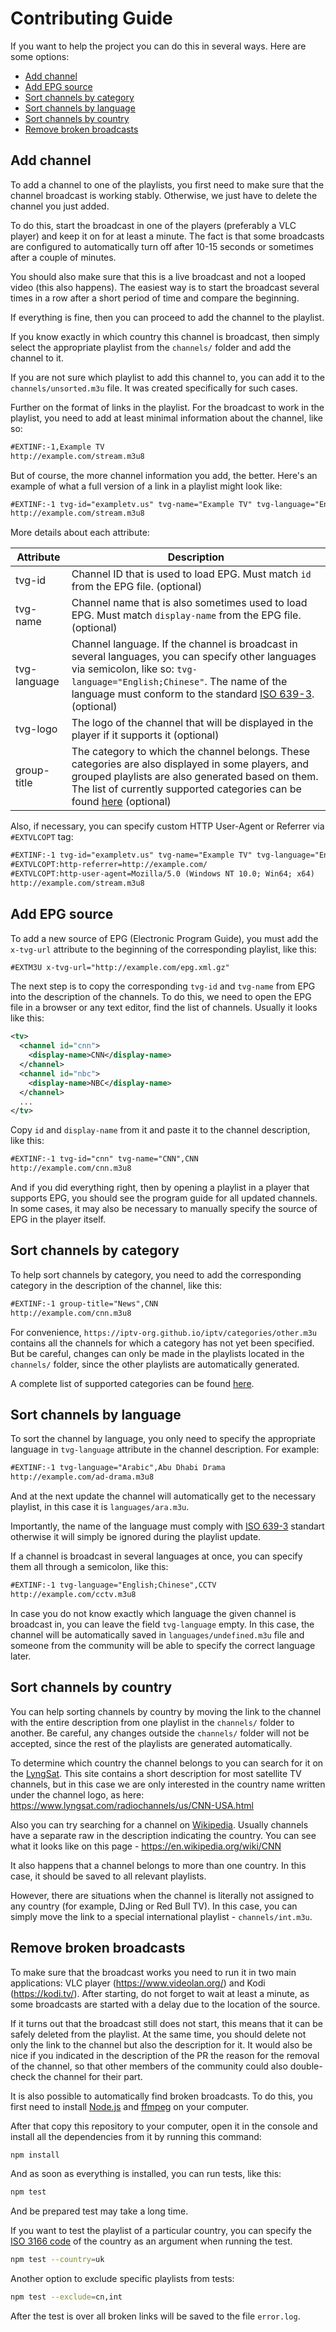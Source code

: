 
 # Contributing Guide
If you want to help the project you can do this in several ways. Here are some options:

- [Add channel](#add-channel)
- [Add EPG source](#add-epg-source)
- [Sort channels by category](#sort-channels-by-category)
- [Sort channels by language](#sort-channels-by-language)
- [Sort channels by country](#sort-channels-by-country)
- [Remove broken broadcasts](#remove-broken-broadcasts)

 ## Add channel


To add a channel to one of the playlists, you first need to make sure that the channel broadcast is working stably. Otherwise, we just have to delete the channel you just added.

To do this, start the broadcast in one of the players (preferably a VLC player) and keep it on for at least a minute. The fact is that some broadcasts are configured to automatically turn off after 10-15 seconds or sometimes after a couple of minutes.

You should also make sure that this is a live broadcast and not a looped video (this also happens). The easiest way is to start the broadcast several times in a row after a short period of time and compare the beginning.

If everything is fine, then you can proceed to add the channel to the playlist.

If you know exactly in which country this channel is broadcast, then simply select the appropriate playlist from the `channels/` folder and add the channel to it.

If you are not sure which playlist to add this channel to, you can add it to the `channels/unsorted.m3u` file. It was created specifically for such cases.

Further on the format of links in the playlist. For the broadcast to work in the playlist, you need to add at least minimal information about the channel, like so:

```xml
#EXTINF:-1,Example TV
http://example.com/stream.m3u8
```

But of course, the more channel information you add, the better. Here's an example of what a full version of a link in a playlist might look like:

```xml
#EXTINF:-1 tvg-id="exampletv.us" tvg-name="Example TV" tvg-language="English" tvg-logo="http://example.com/channel-logo.png" group-title="News",Example TV
http://example.com/stream.m3u8
```

More details about each attribute:

| Attribute    | Description
| ------------ | ---
| tvg-id       | Channel ID that is used to load EPG. Must match `id` from the EPG file. (optional)
| tvg-name     | Channel name that is also sometimes used to load EPG. Must match `display-name` from the EPG file. (optional)
| tvg-language | Channel language. If the channel is broadcast in several languages, you can specify other languages via semicolon, like so: `tvg-language="English;Chinese"`. The name of the language must conform to the standard [ISO 639-3](https://iso639-3.sil.org/code_tables/639/data?title=&field_iso639_cd_st_mmbrshp_639_1_tid=94671&name_3=&field_iso639_element_scope_tid=All&field_iso639_language_type_tid=51&items_per_page=500). (optional)
| tvg-logo     | The logo of the channel that will be displayed in the player if it supports it (optional)
| group-title  | The category to which the channel belongs. These categories are also displayed in some players, and grouped playlists are also generated based on them. The list of currently supported categories can be found [here](https://github.com/iptv-org/iptv#playlists-by-category) (optional)

Also, if necessary, you can specify custom HTTP User-Agent or Referrer via `#EXTVLCOPT` tag:

```xml
#EXTINF:-1 tvg-id="exampletv.us" tvg-name="Example TV" tvg-language="English" tvg-logo="http://example.com/channel-logo.png" group-title="News",Example TV
#EXTVLCOPT:http-referrer=http://example.com/
#EXTVLCOPT:http-user-agent=Mozilla/5.0 (Windows NT 10.0; Win64; x64)
http://example.com/stream.m3u8
```

## Add EPG source

To add a new source of EPG (Electronic Program Guide), you must add the `x-tvg-url` attribute to the beginning of the corresponding playlist, like this:

```xml
#EXTM3U x-tvg-url="http://example.com/epg.xml.gz"
```

The next step is to copy the corresponding `tvg-id` and `tvg-name` from EPG into the description of the channels. To do this, we need to open the EPG file in a browser or any text editor, find the list of channels. Usually it looks like this:

```xml
<tv>
  <channel id="cnn">
    <display-name>CNN</display-name>
  </channel>
  <channel id="nbc">
    <display-name>NBC</display-name>
  </channel>
  ...
</tv>
```

Copy `id` and `display-name` from it and paste it to the channel description, like this:

```xml
#EXTINF:-1 tvg-id="cnn" tvg-name="CNN",CNN
http://example.com/cnn.m3u8
```

And if you did everything right, then by opening a playlist in a player that supports EPG, you should see the program guide for all updated channels. In some cases, it may also be necessary to manually specify the source of EPG in the player itself.

## Sort channels by category

To help sort channels by category, you need to add the corresponding category in the description of the channel, like this:

```xml
#EXTINF:-1 group-title="News",CNN
http://example.com/cnn.m3u8
```

For convenience, `https://iptv-org.github.io/iptv/categories/other.m3u` contains all the channels for which a category has not yet been specified. But be careful, changes can only be made in the playlists located in the `channels/` folder, since the other playlists are automatically generated.

A complete list of supported categories can be found [here](https://github.com/iptv-org/iptv#playlists-by-category).

## Sort channels by language

To sort the channel by language, you only need to specify the appropriate language in `tvg-language` attribute in the channel description. For example:

```xml
#EXTINF:-1 tvg-language="Arabic",Abu Dhabi Drama
http://example.com/ad-drama.m3u8
```

And at the next update the channel will automatically get to the necessary playlist, in this case it is `languages/ara.m3u`.

Importantly, the name of the language must comply with [ISO 639-3](https://iso639-3.sil.org/code_tables/639/data?title=&field_iso639_cd_st_mmbrshp_639_1_tid=94671&name_3=&field_iso639_element_scope_tid=All&field_iso639_language_type_tid=51&items_per_page=500) standart otherwise it will simply be ignored during the playlist update.

If a channel is broadcast in several languages at once, you can specify them all through a semicolon, like this:

```xml
#EXTINF:-1 tvg-language="English;Chinese",CCTV
http://example.com/cctv.m3u8
```

In case you do not know exactly which language the given channel is broadcast in, you can leave the field `tvg-language` empty. In this case, the channel will be automatically saved in `languages/undefined.m3u` file and someone from the community will be able to specify the correct language later.

## Sort channels by country

You can help sorting channels by country by moving the link to the channel with the entire description from one playlist in the `channels/` folder to another. Be careful, any changes outside the `channels/` folder will not be accepted, since the rest of the playlists are generated automatically.

To determine which country the channel belongs to you can search for it on the [LyngSat](https://www.lyngsat.com/search.html). This site contains a short description for most satellite TV channels, but in this case we are only interested in the country name written under the channel logo, as here: https://www.lyngsat.com/radiochannels/us/CNN-USA.html

Also you can try searching for a channel on [Wikipedia](https://www.wikipedia.org/). Usually channels have a separate raw in the description indicating the country. You can see what it looks like on this page - https://en.wikipedia.org/wiki/CNN

It also happens that a channel belongs to more than one country. In this case, it should be saved to all relevant playlists.

However, there are situations when the channel is literally not assigned to any country (for example, DJing or Red Bull TV). In this case, you can simply move the link to a special international playlist - `channels/int.m3u`.

## Remove broken broadcasts

To make sure that the broadcast works you need to run it in two main applications: VLC player (https://www.videolan.org/) and Kodi (https://kodi.tv/). After starting, do not forget to wait at least a minute, as some broadcasts are started with a delay due to the location of the source.


If it turns out that the broadcast still does not start, this means that it can be safely deleted from the playlist. At the same time, you should delete not only the link to the channel but also the description for it.
It would also be nice if you indicated in the description of the PR the reason for the removal of the channel, so that other members of the community could also double-check the channel for their part.

It is also possible to automatically find broken broadcasts. To do this, you first need to install [Node.js](https://nodejs.org/en/) and [ffmpeg](https://www.ffmpeg.org) on your computer.

After that copy this repository to your computer, open it in the console and install all the dependencies from it by running this command:

```sh
npm install
```

And as soon as everything is installed, you can run tests, like this:

```sh
npm test
```

And be prepared test may take a long time.

If you want to test the playlist of a particular country, you can specify the [ISO 3166 code](https://en.wikipedia.org/wiki/ISO_3166) of the country as an argument when running the test.

```sh
npm test --country=uk
```

Another option to exclude specific playlists from tests:

```sh
npm test --exclude=cn,int
```

After the test is over all broken links will be saved to the file `error.log`.

